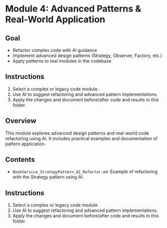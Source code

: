 # Module 4: Advanced Patterns & Real-World Application

## Goal
- Refactor complex code with AI guidance
- Implement advanced design patterns (Strategy, Observer, Factory, etc.)
- Apply patterns to real modules in the codebase

## Instructions
1. Select a complex or legacy code module.
2. Use AI to suggest refactoring and advanced pattern implementations.
3. Apply the changes and document before/after code and results in this folder.

## Overview
This module explores advanced design patterns and real-world code refactoring using AI. It includes practical examples and documentation of pattern application.

## Contents
- `BookService_StrategyPattern_AI_Refactor.md`: Example of refactoring with the Strategy pattern using AI.

## Instructions
1. Select a complex or legacy code module.
2. Use AI to suggest refactoring and advanced pattern implementations.
3. Apply the changes and document before/after code and results in this folder. 